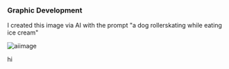 <h3> Graphic Development </h3>

I created this image via AI with the prompt "a dog rollerskating while eating ice cream"

![aiimage](https://user-images.githubusercontent.com/130501959/231380673-7e6130b8-d809-4449-b563-a552d072faf8.png)

hi
